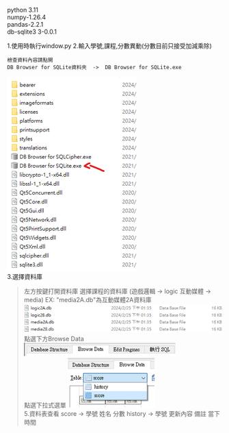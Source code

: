 python 3.11 <br>
numpy-1.26.4<br>
pandas-2.2.1 <br>
db-sqlite3 3-0.0.1 <br>

1.使用時執行window.py
2.輸入學號,課程,分數異動(分數目前只接受加減乘除)

    檢查資料內容請點開
    DB Browser for SQLite資料夾  ->  DB Browser for SQLite.exe
![alt text](image-4.png)<br>
3.選擇資料庫
>左方按鍵打開資料庫
    選擇課程的資料庫 (遊戲邏輯 -> logic  互動媒體 -> media) 
    EX: "media2A.db"為互動媒體2A資料庫 
![alt text](image-2.png)<br>
    點選下方Browse Data
![alt text](image-1.png)<br>
    點選下拉式選單
![alt text](image-5.png)<br>
5.資料表查看
score -> 學號 姓名 分數
history -> 學號 更新內容 備註 當下時間